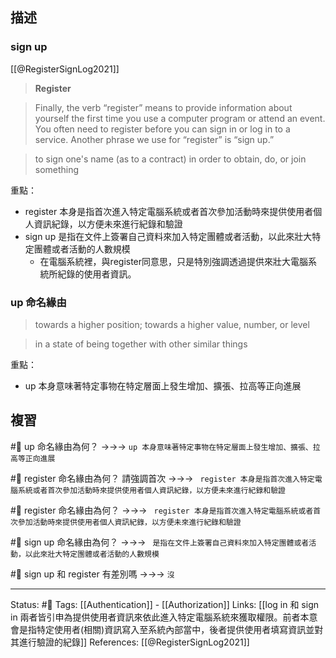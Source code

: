 ## 描述


### sign up 

[[@RegisterSignLog2021]]
> **Register**

> Finally, the verb “register” means to provide information about yourself the first time you use a computer program or attend an event. You often need to register before you can sign in or log in to a service. Another phrase we use for “register” is “sign up.”


> to sign one's name (as to a contract) in order to obtain, do, or join something


重點：
- register 本身是指首次進入特定電腦系統或者首次參加活動時來提供使用者個人資訊紀錄，以方便未來進行紀錄和驗證
- sign up 是指在文件上簽署自己資料來加入特定團體或者活動，以此來壯大特定團體或者活動的人數規模
	- 在電腦系統裡，與register同意思，只是特別強調透過提供來壯大電腦系統所紀錄的使用者資訊。




### up 命名緣由

> towards a higher position; towards a higher value, number, or level

> in a state of being together with other similar things

重點：
- up 本身意味著特定事物在特定層面上發生增加、擴張、拉高等正向進展

## 複習


#🧠 up 命名緣由為何？ ->->-> `up 本身意味著特定事物在特定層面上發生增加、擴張、拉高等正向進展`
<!--SR:!2023-04-05,9,250-->

#🧠 register 命名緣由為何？ 請強調首次 ->->-> ` register 本身是指首次進入特定電腦系統或者首次參加活動時來提供使用者個人資訊紀錄，以方便未來進行紀錄和驗證`
<!--SR:!2023-03-29,2,230-->

#🧠 register 命名緣由為何？ ->->-> ` register 本身是指首次進入特定電腦系統或者首次參加活動時來提供使用者個人資訊紀錄，以方便未來進行紀錄和驗證`

#🧠 sign up 命名緣由為何？ ->->-> ` 是指在文件上簽署自己資料來加入特定團體或者活動，以此來壯大特定團體或者活動的人數規模`
<!--SR:!2023-04-06,10,250-->

#🧠 sign up 和 register 有差別嗎 ->->-> `沒`
<!--SR:!2023-04-06,10,250-->



---
Status: #🌱 
Tags:
[[Authentication]] - [[Authorization]]
Links:
[[log in 和 sign in 兩者皆引申為提供使用者資訊來依此進入特定電腦系統來獲取權限。前者本意會是指特定使用者(相關)資訊寫入至系統內部當中，後者提供使用者填寫資訊並對其進行驗證的紀錄]]
References:
[[@RegisterSignLog2021]]